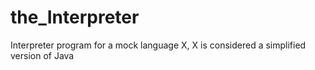 # the_Interpreter
Interpreter program for a mock language X, X is considered a simplified version of Java
